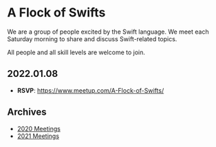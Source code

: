 # A Flock of Swifts

We are a group of people excited by the Swift language. We meet each Saturday morning to share and discuss Swift-related topics. 

All people and all skill levels are welcome to join. 


## 2022.01.08

- **RSVP**: https://www.meetup.com/A-Flock-of-Swifts/


## Archives

- [2020 Meetings](2020/README.md)
- [2021 Meetings](2021/README.md)
